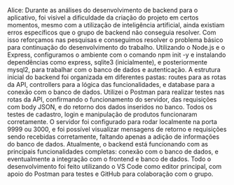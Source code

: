 Alice:
Durante as análises do desenvolvimento de backend para o aplicativo, foi visivel a dificuldade da criação do projeto em certos momentos, mesmo com a utilização de inteligência artificial, ainda existiam erros específicos que o grupo de backend não conseguia resolver. Com isso reforçamos nas pesquisas e conseguimos resolver o problema básico para continuação do desenvolvimento do trabalho. Utilizando o Node.js e o Express, configuramos o ambiente com o comando npm init -y e instalando dependências como express, sqlite3 (inicialmente), e posteriormente mysql2, para trabalhar com o banco de dados e autenticação. A estrutura inicial do backend foi organizada em diferentes pastas: routes para as rotas da API, controllers para a lógica das funcionalidades, e database para a conexão com o banco de dados. 
Utilizei o Postman para realizar testes nas rotas da API, confirmando o funcionamento do servidor, das requisições com body JSON, e do retorno dos dados inseridos no banco. Todos os testes de cadastro, login e manipulação de produtos funcionaram corretamente. O servidor foi configurado para rodar localmente na porta 9999 ou 3000, e foi possível visualizar mensagens de retorno e requisições sendo recebidas corretamente, faltando apenas a adição de informações do banco de dados.
Atualmente, o backend está funcionando com as principais funcionalidades completas: conexão com o banco de dados, e eventualmente a integração com o frontend e banco de dados. Todo o desenvolvimento foi feito utilizando o VS Code como editor principal, com apoio do Postman para testes e GitHub para colaboração com o grupo.